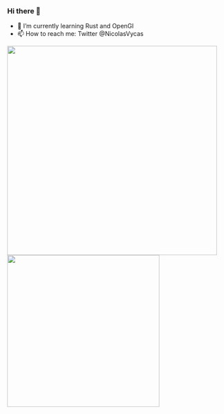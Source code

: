 ### Hi there 👋

- 🌱 I’m currently learning Rust and OpenGl
- 📫 How to reach me: Twitter @NicolasVycas
<div style="display: inline">
  <img src="https://github-readme-stats.vercel.app/api/?username=tomast1337&count_private=true&theme=highcontrast&showicons=true&include_all_commits=true" width="485">
   <img src="https://github-readme-stats.vercel.app/api/top-langs/?username=tomast1337&layout=compact&theme=highcontrast&langs_count=10" width="352"> 
</div>
<!--
**tomast1337/tomast1337** is a ✨ _special_ ✨ repository because its `README.md` (this file) appears on your GitHub profile.
Here are some ideas to get you started:
- 🔭 I’m currently working on ...
- 🌱 I’m currently learning ...
- 👯 I’m looking to collaborate on ...
- 🤔 I’m looking for help with ...
- 💬 Ask me about ...
- 📫 How to reach me: ...
- 😄 Pronouns: ...
- ⚡ Fun fact: ...
-->

